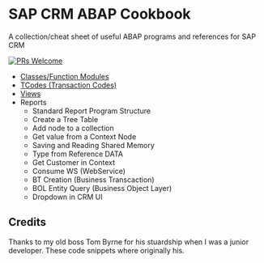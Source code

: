 # SAP CRM ABAP Cookbook

A collection/cheat sheet of useful ABAP programs and references for SAP CRM

[![PRs Welcome](https://img.shields.io/badge/PRs-welcome-brightgreen.svg?style=flat-square)](http://makeapullrequest.com) 

* [Classes/Function Modules](classesAndFMs.md)
* [TCodes (Transaction Codes)](transactions.md)
* [Views](views.md)
* Reports
  * Standard Report Program Structure
  * Create a Tree Table
  * Add node to a collection
  * Get value from a Context Node
  * Saving and Reading Shared Memory
  * Type from Reference DATA
  * Get Customer in Context
  * Consume WS (WebService)
  * BT Creation (Business Transcaction)
  * BOL Entity Query (Business Object Layer)
  * Dropdown in CRM UI
 
## Credits
Thanks to my old boss Tom Byrne for his stuardship when I was a junior developer. These code snippets where originally his.
